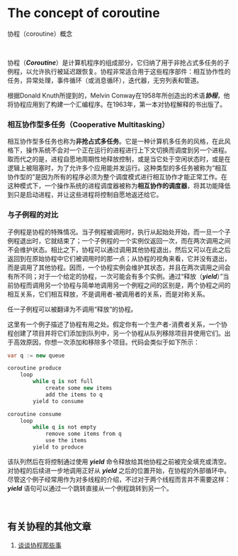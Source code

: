 # The concept of coroutine
协程（coroutine）概念

<br />

协程（***Coroutine***）是计算机程序的组成部分，它归纳了用于非抢占式多任务的子例程，以允许执行被延迟跟恢复。协程非常适合用于这些程序部件：相互协作性的任务，异常处理，事件循环（或消息循环），迭代器，无穷列表和管道。

根据Donald Knuth所提到的，Melvin Conway在1958年所创造出的术语***协程***，他将协程应用到了构建一个汇编程序。在1963年，第一本对协程解释的书出版了。

### 相互协作型多任务（Cooperative Multitasking）

相互协作型多任务也称为**非抢占式多任务**。它是一种计算机多任务的风格，在此风格下，操作系统不会对一个正在运行的进程进行上下文切换而调度到另一个进程。取而代之的是，进程自愿地周期性地释放控制，或是当它处于空闲状态时，或是在逻辑上被阻塞时，为了允许多个应用能并发运行。这种类型的多任务被称为“相互协作型的”是因为所有的程序必须为整个调度模式进行相互协作才能正常工作。在这种模式下，一个操作系统的进程调度器被称为**相互协作的调度器**，将其功能降低到只是启动进程，并让这些进程将控制自愿地返还给它。

### 与子例程的对比

子例程是协程的特殊情况。当子例程被调用时，执行从起始处开始，而一旦一个子例程退出时，它就结束了；一个子例程的一个实例仅返回一次，而在两次调用之间不会维护状态。相比之下，协程可以通过调用其他协程退出，然后又可以在此之后返回到在原始协程中它们被调用时的那一点；从协程的视角来看，它并没有退出，而是调用了其他协程。因而，一个协程实例会维护其状态，并且在两次调用之间会有所不同；对于一个给定的协程，一次可能会有多个实例。通过“释放（***yield***）”当前协程而调用另一个协程与简单地调用另一个例程之间的区别是，两个协程之间的相互关系，它们相互释放，不是调用者-被调用者的关系，而是对称关系。

任一子例程可以被翻译为不调用“释放”的协程。

这里有一个例子描述了协程有用之处。假定你有一个生产者-消费者关系，一个协程创建了项目并将它们添加到队列中，另一个协程从队列移除项目并使用它们。出于高效原因，你想一次添加和移除多个项目。代码会类似于如下所示：
```csharp
var q := new queue

coroutine produce
    loop
        while q is not full
            create some new items
            add the items to q
        yield to consume

coroutine consume
    loop
        while q is not empty
            remove some items from q
            use the items
        yield to produce
```

该队列然后在将控制通过使用 ***yield*** 命令释放给其他协程之前被完全填充或清空。对协程的后续进一步地调用正好从 ***yield*** 之后的位置开始，在协程的外部循环中。
尽管这个例子经常用作为对多线程的介绍，不过对于两个线程而言并不需要这样：***yield*** 语句可以通过一个跳转直接从一个例程跳转到另一个。

<br />

## 有关协程的其他文章

1. [谈谈协程那些事](https://www.toutiao.com/a6751707461717066243/)

